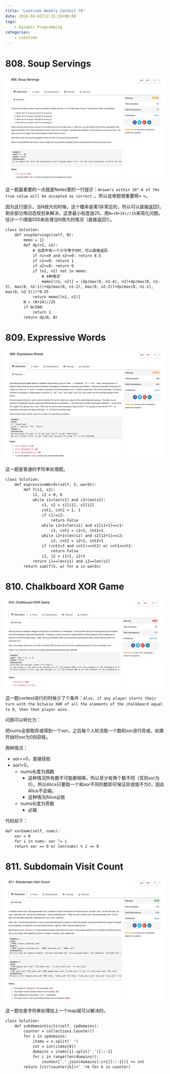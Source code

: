 ```yaml
---
title: "Leetcode Weekly Contest 78"
date: 2018-04-01T12:15:33+08:00
tags:
    - Dynamic Programming
categories:
    - LeetCode
---
```


# 808. Soup Servings

![desc](/images/leetcode/808_1.png)

这一题最重要的一点就是Notes里的一行提示：`Answers within 10^-6 of the true value will be accepted as correct.`。所以说审题很重要啊= =。

因为这行提示，当N很大的时候，这个概率是离1非常近的，所以可以直接返回1。剩余部分用动态规划来解决，这里最小粒度是25，用`N=(N+24)//25`来简化问题。估计一个阈值500来处理当N很大的情况（直接返回1）。

```
class Solution:
    def soupServings(self, N):
        memo = {}
        def dp(n1, n2):
        	# 当其中有一个少于等于0时，可以直接返回
            if n1<=0 and n2<=0: return 0.5
            if n1<=0: return 1
            if n2<=0: return 0
            if (n1, n2) not in memo:
            	# 4种情况
                memo[(n1, n2)] = (dp(max(0, n1-4), n2)+dp(max(0, n1-3), max(0, n2-1))+dp(max(0, n1-2), max(0, n2-2))+dp(max(0, n1-1), max(0, n2-3)))*0.25
            return memo[(n1, n2)]
        N = (N+24)//25
        if N>500:
            return 1
        return dp(N, N)
```

# 809. Expressive Words

![desc](/images/leetcode/809_1.png)

这一题是普通的字符串处理题。

```
class Solution:
    def expressiveWords(self, S, words):
        def f(s1, s2):
            i1, i2 = 0, 0
            while i1<len(s1) and i2<len(s2):
                c1, c2 = s1[i1], s2[i2]
                cnt1, cnt2 = 1, 1
                if c1!=c2:
                    return False
                while i1+1<len(s1) and s1[i1+1]==c1:
                    i1, cnt1 = i1+1, cnt1+1
                while i2+1<len(s2) and s2[i2+1]==c2:
                    i2, cnt2 = i2+1, cnt2+1
                if (cnt1<3 and cnt1!=cnt2) or cnt1<cnt2:
                    return False
                i1, i2 = i1+1, i2+1
            return i1==len(s1) and i2==len(s2)
        return sum(f(S, w) for w in words)
```

# 810. Chalkboard XOR Game

![desc](/images/leetcode/810_1.png)

这一题contest进行的时候少了个条件：`Also, if any player starts their turn with the bitwise XOR of all the elements of the chalkboard equal to 0, then that player wins.`

问题可以转化为：

把nums全部取异或得到一个xor，之后每个人轮流取一个数和xor进行异或，如果开始时xor为0则获胜。

两种情况：

* xor==0，直接获胜
* xor!=0，
	* nums长度为偶数
		* 这种情况所有数不可能都相等，所以至少有两个数不同（否则xor为0）。所以Alice只要取一个和xor不同的数即可保证异或值不为0，因此Alice不会输。
		* 这种情况Alice必胜
	* nums长度为奇数
		* 必输

代码如下：

```
def xorGame(self, nums):
    xor = 0
    for i in nums: xor ^= i
    return xor == 0 or len(nums) % 2 == 0
```

# 811. Subdomain Visit Count

![desc](/images/leetcode/811_1.png)

这一题也是字符串处理加上一个map就可以解决的。

```
class Solution:
    def subdomainVisits(self, cpdomains):
        counter = collections.Counter()
        for s in cpdomains:
            items = s.split(' ')
            cnt = int(items[0])
            domains = items[1].split('.')[::-1]
            for i in range(len(domains)):
                counter['.'.join(domains[:i+1][::-1])] += cnt
        return [str(counter[k])+' '+k for k in counter]
```